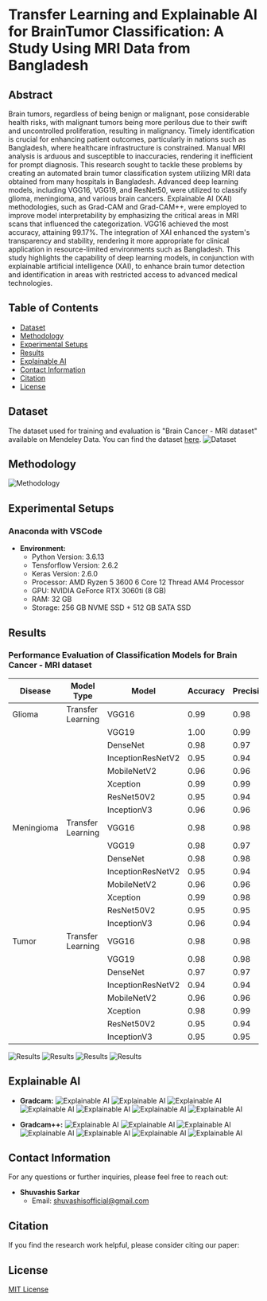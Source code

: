 # Transfer Learning and Explainable AI for BrainTumor Classification: A Study Using MRI Data from Bangladesh

## Abstract
Brain tumors, regardless of being benign or malignant, pose considerable health risks, with malignant tumors being more perilous due to their swift and uncontrolled proliferation, resulting in malignancy. Timely identification is crucial for enhancing patient outcomes, particularly in nations such as Bangladesh, where healthcare infrastructure is constrained. Manual MRI analysis is arduous and susceptible to inaccuracies, rendering it inefficient for prompt diagnosis. This research sought to tackle these problems by creating an automated brain tumor classification system utilizing MRI data obtained from many hospitals in Bangladesh. Advanced deep learning models, including VGG16, VGG19, and ResNet50, were utilized to classify glioma, meningioma, and various brain cancers. Explainable AI (XAI) methodologies, such as Grad-CAM and Grad-CAM++, were employed to improve model interpretability by emphasizing the critical areas in MRI scans that influenced the categorization. VGG16 achieved the most accuracy, attaining 99.17\%. The integration of XAI enhanced the system's transparency and stability, rendering it more appropriate for clinical application in resource-limited environments such as Bangladesh. This study highlights the capability of deep learning models, in conjunction with explainable artificial intelligence (XAI), to enhance brain tumor detection and identification in areas with restricted access to advanced medical technologies.

## Table of Contents
- [Dataset](#dataset)
- [Methodology](#methodology)
- [Experimental Setups](#experimental-setups)
- [Results](#results)
- [Explainable AI](#explainable-ai)
- [Contact Information](#contact-information)
- [Citation](#citation)
- [License](#license)

## Dataset

The dataset used for training and evaluation is "Brain Cancer - MRI dataset" available on Mendeley Data. You can find the dataset <a href="https://data.mendeley.com/datasets/mk56jw9rns/1">here</a>.
![Dataset](Images/random_train_images.jpg)

## Methodology
![Methodology](Images/STI_PROPOSEDMODEL.jpg)

## Experimental Setups
    
### Anaconda with VSCode
- **Environment:**
  - Python Version: 3.6.13 
  - Tensforflow Version: 2.6.2
  - Keras Version: 2.6.0
  - Processor: AMD Ryzen 5 3600 6 Core 12 Thread AM4 Processor
  - GPU: NVIDIA GeForce RTX 3060ti (8 GB)
  - RAM: 32 GB
  - Storage: 256 GB NVME SSD + 512 GB SATA SSD
    


## Results
### Performance Evaluation of Classification Models for Brain Cancer - MRI dataset

|  Disease   | Model Type         |    Model          | Accuracy | Precision | Recall | F1 Score |
|------------|--------------------|-------------------|----------|-----------|--------|----------|
|  Glioma    | Transfer Learning  | VGG16             | 0.99     | 0.98      | 0.98   | 0.98     |
|            |                    | VGG19             | 1.00     | 0.99      | 0.99   | 0.99     |
|            |                    | DenseNet          | 0.98     | 0.97      | 0.97   | 0.98     |
|            |                    | InceptionResNetV2 | 0.95     | 0.94      | 0.94   | 0.94     |
|            |                    | MobileNetV2       | 0.96     | 0.96      | 0.95   | 0.96     |
|            |                    | Xception          | 0.99     | 0.99      | 0.99   | 0.99     |
|            |                    | ResNet50V2        | 0.95     | 0.94      | 0.94   | 0.96     |
|            |                    | InceptionV3       | 0.96     | 0.96      | 0.94   | 0.95     |
| Meningioma | Transfer Learning  | VGG16             | 0.98     | 0.98      | 0.98   | 0.98     |
|            |                    | VGG19             | 0.98     | 0.97      | 0.97   | 0.98     |
|            |                    | DenseNet          | 0.98     | 0.98      | 0.97   | 0.98     |
|            |                    | InceptionResNetV2 | 0.95     | 0.94      | 0.94   | 0.94     |
|            |                    | MobileNetV2       | 0.96     | 0.96      | 0.96   | 0.96     |
|            |                    | Xception          | 0.99     | 0.98      | 0.99   | 0.99     |
|            |                    | ResNet50V2        | 0.95     | 0.95      | 0.95   | 0.96     |
|            |                    | InceptionV3       | 0.96     | 0.94      | 0.94   | 0.95     |
|   Tumor    | Transfer Learning  | VGG16             | 0.98     | 0.98      | 0.98   | 0.98     |
|            |                    | VGG19             | 0.98     | 0.98      | 0.98   | 0.98     |
|            |                    | DenseNet          | 0.97     | 0.97      | 0.98   | 0.98     |
|            |                    | InceptionResNetV2 | 0.94     | 0.94      | 0.94   | 0.94     |
|            |                    | MobileNetV2       | 0.96     | 0.96      | 0.96   | 0.96     |
|            |                    | Xception          | 0.98     | 0.99      | 0.98   | 0.98     |
|            |                    | ResNet50V2        | 0.95     | 0.94      | 0.94   | 0.95     |
|            |                    | InceptionV3       | 0.95     | 0.95      | 0.94   | 0.96     | 


![Results](Images/VGG16_3_confusion_matrix.jpg)
![Results](Images/VGG16_3_training_curves.jpg)
![Results](Images/VGG19_3_confusion_matrix.jpg)
![Results](Images/VGG19_3_training_curves.jpg)

## Explainable AI
- **Gradcam:**
![Explainable AI](Images/Gradcam/VGG19_2_gradcam_brain_tumor_0262.jpg)
![Explainable AI](Images/Gradcam/VGG19_2_gradcam_brain_tumor_0019.jpg)
![Explainable AI](Images/Gradcam/VGG19_2_gradcam_brain_glioma_0015.jpg)
![Explainable AI](Images/Gradcam/VGG16_gradcam_brain_tumor_0599.jpg)
![Explainable AI](Images/Gradcam/VGG16_gradcam_brain_menin_0456.jpg)
![Explainable AI](Images/Gradcam/VGG16_gradcam_brain_menin_0143.jpg)
![Explainable AI](Images/Gradcam/VGG16_gradcam_brain_menin_0099.jpg)

- **Gradcam++:**
![Explainable AI](Images/Gradcam++/VGG16_gradcam++_brain_menin_0040.jpg)
![Explainable AI](Images/Gradcam++/VGG16_gradcam++_brain_menin_0099.jpg)
![Explainable AI](Images/Gradcam++/VGG16_gradcam++_brain_menin_0143.jpg)
![Explainable AI](ImagesGradcam++/VGG16_gradcam++_brain_menin_0456.jpg)
![Explainable AI](Images/Gradcam++/VGG19_2_gradcam++_brain_glioma_0015.jpg)
![Explainable AI](Images/Gradcam++/VGG19_2_gradcam++_brain_tumor_0019.jpg)
![Explainable AI](ImagesGradcam++/VGG19_2_gradcam++_brain_tumor_0262.jpg)

## Contact Information

For any questions or further inquiries, please feel free to reach out:

- **Shuvashis Sarkar**
  - Email: [shuvashisofficial@gmail.com](mailto:shuvashisofficial@gmail.com)
    
## Citation

If you find the research work helpful, please consider citing our paper:

## License
[MIT License](LICENSE)
